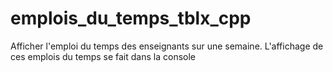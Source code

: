 # emplois_du_temps_tblx_cpp
Afficher l'emploi du temps des enseignants sur une semaine. L'affichage de ces emplois du temps se fait dans la console
